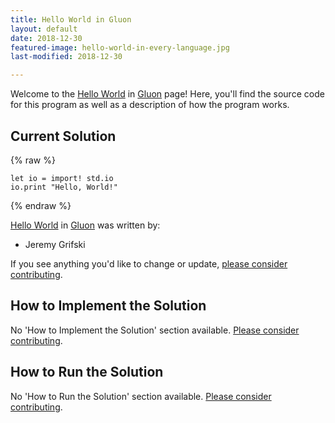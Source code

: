 ```yaml
---
title: Hello World in Gluon
layout: default
date: 2018-12-30
featured-image: hello-world-in-every-language.jpg
last-modified: 2018-12-30

---
```


Welcome to the [Hello World](https://rzuckerm.github.io/sample-programs-website-copy/projects/hello-world) in [Gluon](https://rzuckerm.github.io/sample-programs-website-copy/languages/gluon) page! Here, you'll find the source code for this program as well as a description of how the program works.

## Current Solution

{% raw %}

```gluon
let io = import! std.io
io.print "Hello, World!"
```

{% endraw %}

[Hello World](https://rzuckerm.github.io/sample-programs-website-copy/projects/hello-world) in [Gluon](https://rzuckerm.github.io/sample-programs-website-copy/languages/gluon) was written by:

- Jeremy Grifski

If you see anything you'd like to change or update, [please consider contributing](https://github.com/TheRenegadeCoder/sample-programs).

## How to Implement the Solution

No 'How to Implement the Solution' section available. [Please consider contributing](https://github.com/TheRenegadeCoder/sample-programs-website).

## How to Run the Solution

No 'How to Run the Solution' section available. [Please consider contributing](https://github.com/TheRenegadeCoder/sample-programs-website).